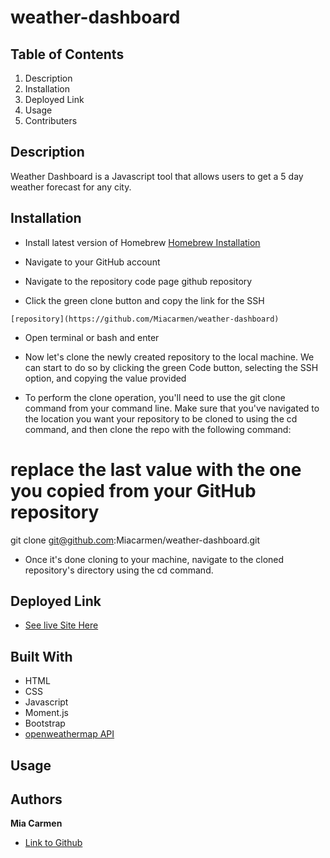 # weather-dashboard

## Table of Contents

1. Description
2. Installation
3. Deployed Link
4. Usage
5. Contributers

## Description

Weather Dashboard is a Javascript tool that allows users to get a 5 day weather forecast for any city.

## Installation

* Install latest version of Homebrew
[Homebrew Installation](https://docs.brew.sh/Installation)

* Navigate to your GitHub account

* Navigate to the repository code page github repository

* Click the green clone button and copy the link for the SSH

``
[repository](https://github.com/Miacarmen/weather-dashboard)
`` 
* Open terminal or bash and enter

* Now let's clone the newly created repository to the local machine. We can start to do so by clicking the green Code button, selecting the SSH option, and copying the value provided

* To perform the clone operation, you'll need to use the git clone command from your command line. Make sure that you've navigated to the location you want your repository to be cloned to using the cd command, and then clone the repo with the following command:

# replace the last value with the one you copied from your GitHub repository
git clone git@github.com:Miacarmen/weather-dashboard.git


* Once it's done cloning to your machine, navigate to the cloned repository's directory using the cd command.

## Deployed Link
* [See live Site Here](https://miacarmen.github.io/weather-dashboard/)


## Built With
* HTML
* CSS
* Javascript
* Moment.js
* Bootstrap
* [openweathermap API](https://openweathermap.org/)

## Usage


## Authors
**Mia Carmen**
* [Link to Github](https://github.com/Miacarmen)
